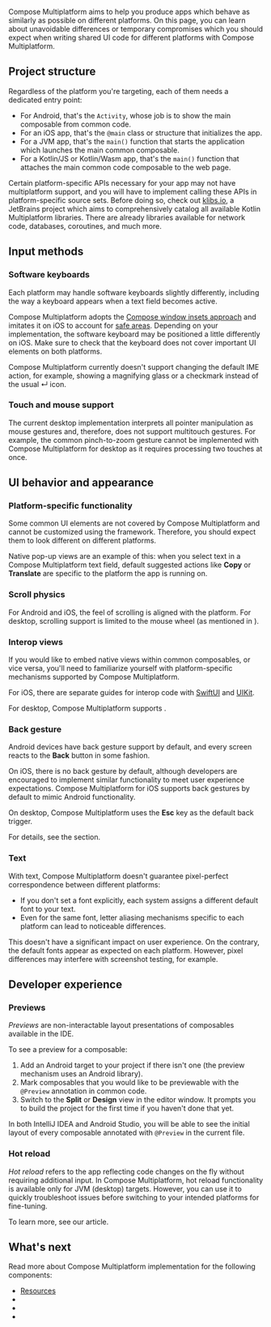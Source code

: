 [//]: # (title: Default UI behavior on different platforms)

Compose Multiplatform aims to help you produce apps which behave as similarly as possible on different platforms.
On this page, you can learn about unavoidable differences or temporary compromises which
you should expect when writing shared UI code for different platforms
with Compose Multiplatform.

## Project structure

Regardless of the platform you're targeting, each of them needs a dedicated entry point:

* For Android, that's the `Activity`, whose job is to show the main composable from common code.
* For an iOS app, that's the `@main` class or structure that initializes the app.
* For a JVM app, that's the `main()` function that starts the application which launches the main common composable.
* For a Kotlin/JS or Kotlin/Wasm app, that's the `main()` function that attaches the main common code composable
  to the web page.

Certain platform-specific APIs necessary for your app may not have multiplatform support,
and you will have to implement calling these APIs in platform-specific source sets.
Before doing so, check out [klibs.io](https://klibs.io/), a JetBrains project which aims to comprehensively
catalog all available Kotlin Multiplatform libraries.
There are already libraries available for network code, databases, coroutines, and much more.

## Input methods

### Software keyboards

Each platform may handle software keyboards slightly differently, including the way a keyboard appears when a text field becomes active.

Compose Multiplatform adopts the [Compose window insets approach](https://developer.android.com/develop/ui/compose/system/insets)
and imitates it on iOS
to account for [safe areas](https://developer.apple.com/documentation/UIKit/positioning-content-relative-to-the-safe-area).
Depending on your implementation, the software keyboard may be positioned a little differently on iOS.
Make sure to check that the keyboard does not cover important UI elements on both platforms. 

Compose Multiplatform currently doesn't support changing the default IME action, for example,
showing a magnifying glass or a checkmark instead of the usual &crarr; icon.

### Touch and mouse support

The current desktop implementation interprets all pointer manipulation as mouse gestures
and, therefore, does not support multitouch gestures.
For example, the common pinch-to-zoom gesture cannot be implemented with Compose Multiplatform for desktop
as it requires processing two touches at once.

## UI behavior and appearance

### Platform-specific functionality

Some common UI elements are not covered by Compose Multiplatform and cannot be customized using the framework.
Therefore, you should expect them to look different on different platforms.

Native pop-up views are an example of this:
when you select text in a Compose Multiplatform text field, default suggested actions like **Copy** or **Translate**
are specific to the platform the app is running on.

### Scroll physics

For Android and iOS, the feel of scrolling is aligned with the platform.
For desktop, scrolling support is limited to the mouse wheel (as mentioned in [](#touch-and-mouse-support)). 

### Interop views

If you would like to embed native views within common composables, or vice versa,
you'll need to familiarize yourself with platform-specific mechanisms supported by Compose Multiplatform.

For iOS, there are separate guides for interop code with [SwiftUI](compose-swiftui-integration.md) and [UIKit](compose-uikit-integration.md).

For desktop, Compose Multiplatform supports [](compose-desktop-swing-interoperability.md).

### Back gesture

Android devices have back gesture support by default, and every screen reacts to the **Back** button in some fashion.

On iOS, there is no back gesture by default, although developers are encouraged to implement similar functionality
to meet user experience expectations.
Compose Multiplatform for iOS supports back gestures by default to mimic Android functionality.

On desktop, Compose Multiplatform uses the **Esc** key as the default back trigger.

For details, see the [](compose-navigation.md#back-gesture) section.

### Text

With text, Compose Multiplatform doesn't guarantee pixel-perfect correspondence between different platforms:

* If you don't set a font explicitly, each system assigns a different default font to your text.
* Even for the same font, letter aliasing mechanisms specific to each platform can lead to noticeable differences.

This doesn't have a significant impact on user experience. On the contrary, the default fonts appear as expected on each platform.
However, pixel differences may interfere with screenshot testing, for example.

<!-- this should be covered in benchmarking, not as a baseline Compose Multiplatform limitation 
### Initial performance

On iOS, you may notice a delay in the initial performance of individual screens compared to Android.
This can happen because Compose Multiplatform compiles UI shaders on demand.
So, if a particular shader is not cached yet, compiling it may delay rendering of a scene.

This issue affects only the first launch of each screen.
Once all necessary shaders are cached, subsequent launches are not delayed by compilation.
-->

## Developer experience

### Previews

_Previews_ are non-interactable layout presentations of composables available in the IDE.

To see a preview for a composable:

1. Add an Android target to your project if there isn't one (the preview mechanism uses an Android library).
2. Mark composables that you would like to be previewable with the `@Preview` annotation in common code.
3. Switch to the **Split** or **Design** view in the editor window.
     It prompts you to build the project for the first time if you haven't done that yet.

In both IntelliJ IDEA and Android Studio, you will be able to see the initial layout of every composable
annotated with `@Preview` in the current file.

### Hot reload

_Hot reload_  refers to the app reflecting code changes on the fly without requiring additional input.
In Compose Multiplatform, hot reload functionality is available only for JVM (desktop) targets.
However, you can use it to quickly troubleshoot issues before switching to your intended platforms for fine-tuning.

To learn more, see our [](compose-hot-reload.md) article. 

## What's next

Read more about Compose Multiplatform implementation for the following components:
  * [Resources](compose-multiplatform-resources.md)
  * [](compose-lifecycle.md)
  * [](compose-viewmodel.md)
  * [](compose-navigation-routing.md)
